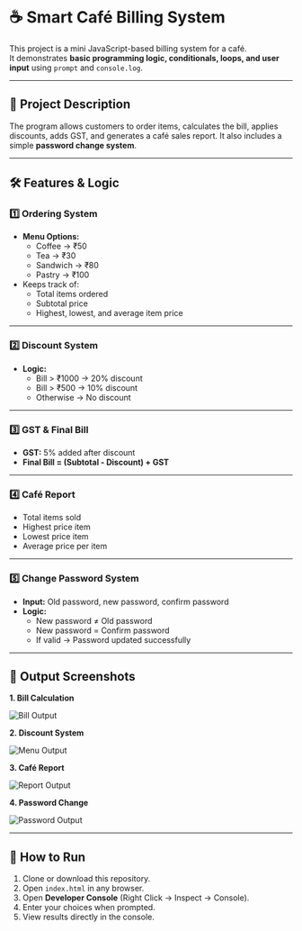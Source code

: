 # ☕ Smart Café Billing System

This project is a mini JavaScript-based billing system for a café.  
It demonstrates **basic programming logic, conditionals, loops, and user input** using `prompt` and `console.log`.

---

## 📝 Project Description

The program allows customers to order items, calculates the bill, applies discounts, adds GST, and generates a café sales report. It also includes a simple **password change system**.

---

## 🛠 Features & Logic

### 1️⃣ Ordering System
- **Menu Options:**
  - Coffee → ₹50
  - Tea → ₹30
  - Sandwich → ₹80
  - Pastry → ₹100
- Keeps track of:
  - Total items ordered
  - Subtotal price
  - Highest, lowest, and average item price

---

### 2️⃣ Discount System
- **Logic:**
  - Bill > ₹1000 → 20% discount  
  - Bill > ₹500 → 10% discount  
  - Otherwise → No discount  

---

### 3️⃣ GST & Final Bill
- **GST:** 5% added after discount  
- **Final Bill = (Subtotal - Discount) + GST**

---

### 4️⃣ Café Report
- Total items sold
- Highest price item
- Lowest price item
- Average price per item

---

### 5️⃣ Change Password System
- **Input:** Old password, new password, confirm password  
- **Logic:**
  - New password ≠ Old password  
  - New password = Confirm password  
  - If valid → Password updated successfully  

---

## 📸 Output Screenshots

**1. Bill Calculation**  

![Bill Output](screenshots/view_bill.png)

**2. Discount System**  

![Menu Output](screenshots/discount.png)

**3. Café Report**  

![Report Output](screenshots/report.png)

**4. Password Change**  

![Password Output](screenshots/change_password.png)

---

## 🚀 How to Run
1. Clone or download this repository.  
2. Open `index.html` in any browser.  
3. Open **Developer Console** (Right Click → Inspect → Console).  
4. Enter your choices when prompted.  
5. View results directly in the console.  
